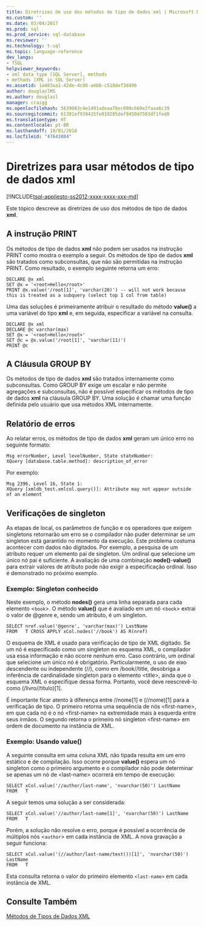 ```yaml
---
title: Diretrizes de uso dos métodos de tipo de dados xml | Microsoft Docs
ms.custom: ''
ms.date: 03/04/2017
ms.prod: sql
ms.prod_service: sql-database
ms.reviewer: ''
ms.technology: t-sql
ms.topic: language-reference
dev_langs:
- TSQL
helpviewer_keywords:
- xml data type [SQL Server], methods
- methods [XML in SQL Server]
ms.assetid: 1a483aa1-42de-4c88-a4b8-c518def3d496
author: douglaslMS
ms.author: douglasl
manager: craigg
ms.openlocfilehash: 5639083c4e1491adeaa78ec090c660e2faaa6c39
ms.sourcegitcommit: 61381ef939415fe019285def9450d7583df1fed0
ms.translationtype: HT
ms.contentlocale: pt-BR
ms.lasthandoff: 10/01/2018
ms.locfileid: "47643884"
---
```

# <a name="guidelines-for-using-xml-data-type-methods"></a>Diretrizes para usar métodos de tipo de dados xml
[!INCLUDE[tsql-appliesto-ss2012-xxxx-xxxx-xxx-md](../../includes/tsql-appliesto-ss2012-xxxx-xxxx-xxx-md.md)]

  Este tópico descreve as diretrizes de uso dos métodos de tipo de dados **xml**.  
  
## <a name="the-print-statement"></a>A instrução PRINT  
 Os métodos de tipo de dados **xml** não podem ser usados na instrução PRINT como mostra o exemplo a seguir. Os métodos de tipo de dados **xml** são tratados como subconsultas, que não são permitidas na instrução PRINT. Como resultado, o exemplo seguinte retorna um erro:  
  
```  
DECLARE @x xml  
SET @x = '<root>Hello</root>'  
PRINT @x.value('/root[1]', 'varchar(20)') -- will not work because this is treated as a subquery (select top 1 col from table)   
```  
  
 Uma das soluções é primeiramente atribuir o resultado do método **value()** a uma variável do tipo **xml** e, em seguida, especificar a variável na consulta.  
  
```  
DECLARE @x xml  
DECLARE @c varchar(max)  
SET @x = '<root>Hello</root>'  
SET @c = @x.value('/root[1]', 'varchar(11)')  
PRINT @c                                                        
```  
  
## <a name="the-group-by-clause"></a>A Cláusula GROUP BY  
 Os métodos de tipo de dados **xml** são tratados internamente como subconsultas. Como GROUP BY exige um escalar e não permite agregações e subconsultas, não é possível especificar os métodos de tipo de dados **xml** na cláusula GROUP BY. Uma solução é chamar uma função definida pelo usuário que usa métodos XML internamente.  
  
## <a name="reporting-errors"></a>Relatório de erros  
 Ao relatar erros, os métodos de tipo de dados **xml** geram um único erro no seguinte formato:  
  
```  
Msg errorNumber, Level levelNumber, State stateNumber:  
XQuery [database.table.method]: description_of_error  
```  
  
 Por exemplo:  
  
```  
Msg 2396, Level 16, State 1:  
XQuery [xmldb_test.xmlcol.query()]: Attribute may not appear outside of an element  
```  
  
## <a name="singleton-checks"></a>Verificações de singleton  
 As etapas de local, os parâmetros de função e os operadores que exigem singletons retornarão um erro se o compilador não puder determinar se um singleton está garantido no momento da execução. Este problema costuma acontecer com dados não digitados. Por exemplo, a pesquisa de um atributo requer um elemento pai de singleton. Um ordinal que selecione um único nó pai é suficiente. A avaliação de uma combinação **node()**-**value()** para extrair valores de atributo pode não exigir a especificação ordinal. Isso é demonstrado no próximo exemplo.  
  
### <a name="example-known-singleton"></a>Exemplo: Singleton conhecido  
 Neste exemplo, o método **nodes()** gera uma linha separada para cada elemento <`book`>. O método **value()** que é avaliado em um nó <`book`> extrai o valor de \@genre e, sendo um atributo, é um singleton.  
  
```  
SELECT nref.value('@genre', 'varchar(max)') LastName  
FROM   T CROSS APPLY xCol.nodes('//book') AS R(nref)  
```  
  
 O esquema de XML é usado para verificação de tipo de XML digitado. Se um nó é especificado como um singleton no esquema XML, o compilador usa essa informação e não ocorre nenhum erro. Caso contrário, um ordinal que selecione um único nó é obrigatório. Particularmente, o uso de eixo descendente ou independente (//), como em /book//title, desobriga a inferência de cardinalidade singleton para o elemento \<title>, ainda que o esquema XML o especifique dessa forma. Portanto, você deve reescrevê-lo como (/livro//título)[1].  
  
 É importante ficar atento à diferença entre //nome[1] e (//nome)[1] para a verificação de tipo. O primeiro retorna uma sequência de nós \<first-name>, em que cada nó é o nó \<first-name> na extremidade mais à esquerda entre seus irmãos. O segundo retorna o primeiro nó singleton \<first-name> em ordem de documento na instância de XML.  
  
### <a name="example-using-value"></a>Exemplo: Usando value()  
 A seguinte consulta em uma coluna XML não tipada resulta em um erro estático e de compilação. Isso ocorre porque **value()** espera um nó singleton como o primeiro argumento e o compilador não pode determinar se apenas um nó de \<last-name> ocorrerá em tempo de execução:  
  
```  
SELECT xCol.value('//author/last-name', 'nvarchar(50)') LastName  
FROM   T  
```  
  
 A seguir temos uma solução a ser considerada:  
  
```  
SELECT xCol.value('//author/last-name[1]', 'nvarchar(50)') LastName  
FROM   T  
```  
  
 Porém, a solução não resolve o erro, porque é possível a ocorrência de múltiplos nós <`author`> em cada instância de XML. A nova gravação a seguir funciona:  
  
```  
SELECT xCol.value('(//author/last-name/text())[1]', 'nvarchar(50)') LastName  
FROM   T  
```  
  
 Esta consulta retorna o valor do primeiro elemento `<last-name>` em cada instância de XML.  
  
## <a name="see-also"></a>Consulte Também  
 [Métodos de Tipos de Dados XML](../../t-sql/xml/xml-data-type-methods.md)  
  
  
